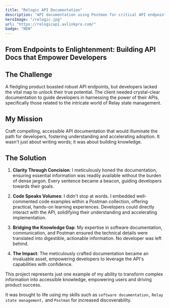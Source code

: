 ```yaml
---
title: "Relogic API Documentation"
description: "API documentation using Postman for critical API endpoints related to Relay state management"
heroImage: "/relogic.jpg"
url: "https://relogicapi.avlinkpro.com/"
badge: "NEW"
---
```


## From Endpoints to Enlightenment: Building API Docs that Empower Developers

## The Challenge

A fledgling product boasted robust API endpoints, but developers lacked the vital map to unlock their true potential. The client needed crystal-clear documentation to guide developers in harnessing the power of their APIs, specifically those related to the intricate world of Relay state management.

## My Mission

Craft compelling, accessible API documentation that would illuminate the path for developers, fostering understanding and accelerating adoption.
It wasn't just about writing words; it was about building knowledge.

## The Solution

1. **Clarity Through Concision**: I meticulously honed the documentation, ensuring essential information was readily available without the burden of dense jargon. Every sentence became a beacon, guiding developers towards their goals.

2. **Code Speaks Volumes**: I didn't stop at words. I embedded well-commented code examples within a Postman collection, offering practical, hands-on learning experiences. Developers could directly interact with the API, solidifying their understanding and accelerating implementation.

3. **Bridging the Knowledge Gap**: My expertise in software documentation, communication, and Postman ensured the technical details were translated into digestible, actionable information. No developer was left behind.

4. **The Impact**: The meticulously crafted documentation became an invaluable asset, empowering developers to leverage the API's capabilities with confidence.

This project represents just one example of my ability to transform complex information into accessible knowledge, empowering users and driving product success.

It was brought to life using my skills such as `software documentation,` `Relay state management,` and `Postman` for increased discoverability.

